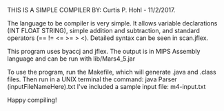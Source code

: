 THIS IS A SIMPLE COMPILER BY:
Curtis P. Hohl - 11/2/2017.

The language to be compiler is very simple.  It allows variable declarations (INT FLOAT STRING), 
simple addition and subtraction, and standard operators (== != <= >= >  <).  Detailed syntax can be seen in scan.jflex.

This program uses byaccj and jflex. The output is in MIPS Assembly language and can be run with lib/Mars4_5.jar

To use the program, run the Makefile, which will generate .java and .class files.
Then run in a UNIX terminal the command: java Parser (inputFileNameHere).txt
I've included a sample input file: m4-input.txt

Happy compiling!
